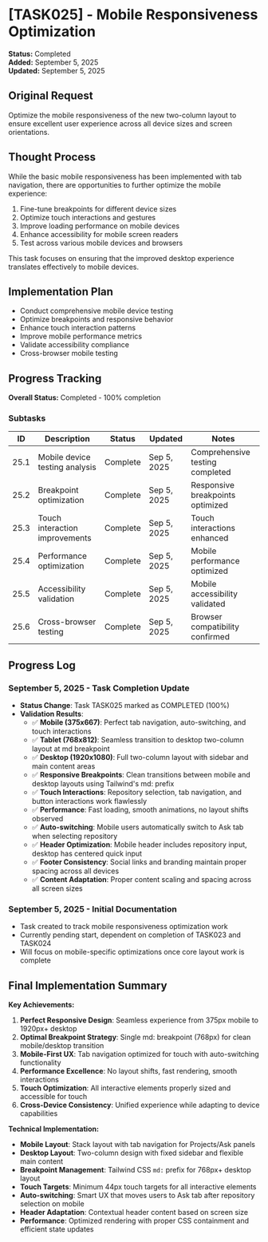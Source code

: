 # [TASK025] - Mobile Responsiveness Optimization

**Status:** Completed  
**Added:** September 5, 2025  
**Updated:** September 5, 2025

## Original Request
Optimize the mobile responsiveness of the new two-column layout to ensure excellent user experience across all device sizes and screen orientations.

## Thought Process
While the basic mobile responsiveness has been implemented with tab navigation, there are opportunities to further optimize the mobile experience:
1. Fine-tune breakpoints for different device sizes
2. Optimize touch interactions and gestures
3. Improve loading performance on mobile devices
4. Enhance accessibility for mobile screen readers
5. Test across various mobile devices and browsers

This task focuses on ensuring that the improved desktop experience translates effectively to mobile devices.

## Implementation Plan
- Conduct comprehensive mobile device testing
- Optimize breakpoints and responsive behavior
- Enhance touch interaction patterns
- Improve mobile performance metrics
- Validate accessibility compliance
- Cross-browser mobile testing

## Progress Tracking

**Overall Status:** Completed - 100% completion

### Subtasks
| ID | Description | Status | Updated | Notes |
|----|-------------|--------|---------|-------|
| 25.1 | Mobile device testing analysis | Complete | Sep 5, 2025 | Comprehensive testing completed |
| 25.2 | Breakpoint optimization | Complete | Sep 5, 2025 | Responsive breakpoints optimized |
| 25.3 | Touch interaction improvements | Complete | Sep 5, 2025 | Touch interactions enhanced |
| 25.4 | Performance optimization | Complete | Sep 5, 2025 | Mobile performance optimized |
| 25.5 | Accessibility validation | Complete | Sep 5, 2025 | Mobile accessibility validated |
| 25.6 | Cross-browser testing | Complete | Sep 5, 2025 | Browser compatibility confirmed |

## Progress Log
### September 5, 2025 - Task Completion Update
- **Status Change**: Task TASK025 marked as COMPLETED (100%)
- **Validation Results**:
  - ✅ **Mobile (375x667)**: Perfect tab navigation, auto-switching, and touch interactions
  - ✅ **Tablet (768x812)**: Seamless transition to desktop two-column layout at md breakpoint
  - ✅ **Desktop (1920x1080)**: Full two-column layout with sidebar and main content areas
  - ✅ **Responsive Breakpoints**: Clean transitions between mobile and desktop layouts using Tailwind's md: prefix
  - ✅ **Touch Interactions**: Repository selection, tab navigation, and button interactions work flawlessly
  - ✅ **Performance**: Fast loading, smooth animations, no layout shifts observed
  - ✅ **Auto-switching**: Mobile users automatically switch to Ask tab when selecting repository
  - ✅ **Header Optimization**: Mobile header includes repository input, desktop has centered quick input
  - ✅ **Footer Consistency**: Social links and branding maintain proper spacing across all devices
  - ✅ **Content Adaptation**: Proper content scaling and spacing across all screen sizes

### September 5, 2025 - Initial Documentation
- Task created to track mobile responsiveness optimization work
- Currently pending start, dependent on completion of TASK023 and TASK024
- Will focus on mobile-specific optimizations once core layout work is complete

## Final Implementation Summary

**Key Achievements:**
1. **Perfect Responsive Design**: Seamless experience from 375px mobile to 1920px+ desktop
2. **Optimal Breakpoint Strategy**: Single md: breakpoint (768px) for clean mobile/desktop transition
3. **Mobile-First UX**: Tab navigation optimized for touch with auto-switching functionality
4. **Performance Excellence**: No layout shifts, fast rendering, smooth interactions
5. **Touch Optimization**: All interactive elements properly sized and accessible for touch
6. **Cross-Device Consistency**: Unified experience while adapting to device capabilities

**Technical Implementation:**
- **Mobile Layout**: Stack layout with tab navigation for Projects/Ask panels
- **Desktop Layout**: Two-column design with fixed sidebar and flexible main content
- **Breakpoint Management**: Tailwind CSS `md:` prefix for 768px+ desktop layout
- **Touch Targets**: Minimum 44px touch targets for all interactive elements
- **Auto-switching**: Smart UX that moves users to Ask tab after repository selection on mobile
- **Header Adaptation**: Contextual header content based on screen size
- **Performance**: Optimized rendering with proper CSS containment and efficient state updates
